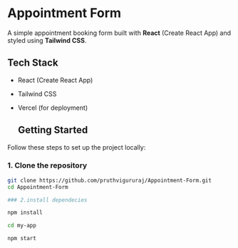 # Appointment Form

A simple appointment booking form built with **React** (Create React App) and styled using **Tailwind CSS**.

## Tech Stack

- React (Create React App)
- Tailwind CSS
- Vercel (for deployment)

  ## Getting Started

Follow these steps to set up the project locally:

### 1. Clone the repository

```bash
git clone https://github.com/pruthvigururaj/Appointment-Form.git
cd Appointment-Form

### 2.install dependecies

npm install

cd my-app

npm start

